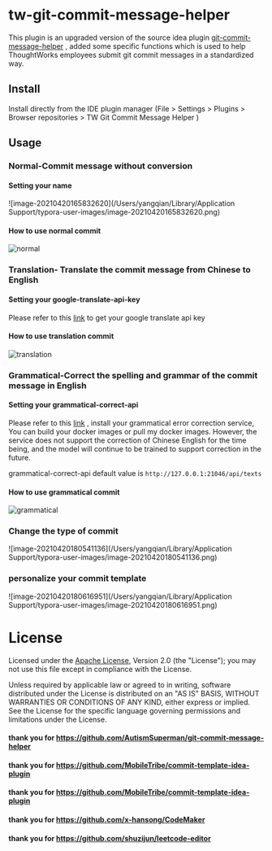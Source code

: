 # tw-git-commit-message-helper
This plugin is an upgraded version of the source idea plugin [git-commit-message-helper](https://plugins.jetbrains.com/plugin/13477-git-commit-message-helper/) , added some specific functions which is used to help ThoughtWorks employees submit git commit messages in a standardized way.


## Install
Install directly from the IDE plugin manager (File > Settings > Plugins > Browser repositories > TW Git Commit Message Helper
)

## Usage

### Normal-Commit message without conversion

#### Setting your name

![image-20210420165832620](/Users/yangqian/Library/Application Support/typora-user-images/image-20210420165832620.png)

#### How to use normal commit

![normal](/Users/yangqian/Downloads/normal.gif)

### Translation- Translate the commit message from Chinese to English

#### Setting your google-translate-api-key

Please refer to this [link](https://cloud.google.com/translate/docs/setup) to get your google translate api key

#### How to use translation commit

![translation](/Users/yangqian/Downloads/translation.gif)

### Grammatical-Correct the spelling and grammar of the commit message in English

#### Setting your grammatical-correct-api

Please refer to this [link](https://github.com/imdreamer2018/Grammatical-Error-Correction) , install your grammatical error correction service, You can build your docker images or pull my docker images. However, the service does not support the correction of Chinese English for the time being, and the model will continue to be trained to support correction in the future.

grammatical-correct-api default value is `http://127.0.0.1:21046/api/texts`

#### How to use grammatical commit

![grammatical](/Users/yangqian/Downloads/grammatical.gif)

### Change the type of commit

![image-20210420180541136](/Users/yangqian/Library/Application Support/typora-user-images/image-20210420180541136.png)

### personalize your commit template

![image-20210420180616951](/Users/yangqian/Library/Application Support/typora-user-images/image-20210420180616951.png)

# License

Licensed under the  [Apache License](http://www.apache.org/licenses/LICENSE-2.0), Version 2.0 (the "License"); you may not use this file except in compliance with the License.

Unless required by applicable law or agreed to in writing, software distributed under the License is distributed on an "AS IS" BASIS, WITHOUT WARRANTIES OR CONDITIONS OF ANY KIND, either express or implied. See the License for the specific language governing permissions and limitations under the License.

#### thank you for   https://github.com/AutismSuperman/git-commit-message-helper
#### thank you for   https://github.com/MobileTribe/commit-template-idea-plugin
#### thank you for   https://github.com/MobileTribe/commit-template-idea-plugin
#### thank you for   https://github.com/x-hansong/CodeMaker
#### thank you for   https://github.com/shuzijun/leetcode-editor
